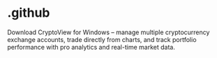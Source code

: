 # .github
Download CryptoView for Windows – manage multiple cryptocurrency exchange accounts, trade directly from charts, and track portfolio performance with pro analytics and real-time market data.
